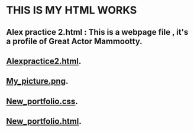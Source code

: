 # THIS IS MY HTML WORKS
## Alex practice 2.html : This is a webpage file , it's a profile of Great Actor Mammootty.
## [Alexpractice2.html](https://alexander789400.github.io/MY-WEBPAGES/Alexpractice2.html).
## [My_picture.png](https://github.com/Alexander789400/MY-WEBPAGES/blob/main/My_picture.png).
## [New_portfolio.css](https://github.com/Alexander789400/MY-WEBPAGES/blob/main/New_portfolio.css).
## [New_portfolio.html](https://github.com/Alexander789400/MY-WEBPAGES/blob/main/New_portfolio.html).
